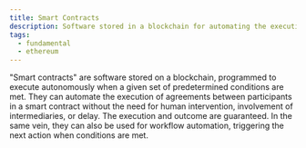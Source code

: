 ```yaml
---
title: Smart Contracts
description: Software stored in a blockchain for automating the execution of agreements between contractors
tags:
  - fundamental
  - ethereum
---
```


"Smart contracts" are software stored on a blockchain, programmed to execute autonomously when a given set of predetermined conditions are met. They can automate the execution of agreements between participants in a smart contract without the need for human intervention, involvement of intermediaries, or delay. The execution and outcome are guaranteed. In the same vein, they can also be used for workflow automation, triggering the next action when conditions are met.